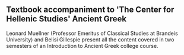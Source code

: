 ## Textbook accompaniment to 'The Center for Hellenic Studies' Ancient Greek

Leonard Muellner (Professor Emeritus of Classical Studies at Brandeis University)
and Belisi Gillespie present all the content covered in two semesters of an 
Introduction to Ancient Greek college course.